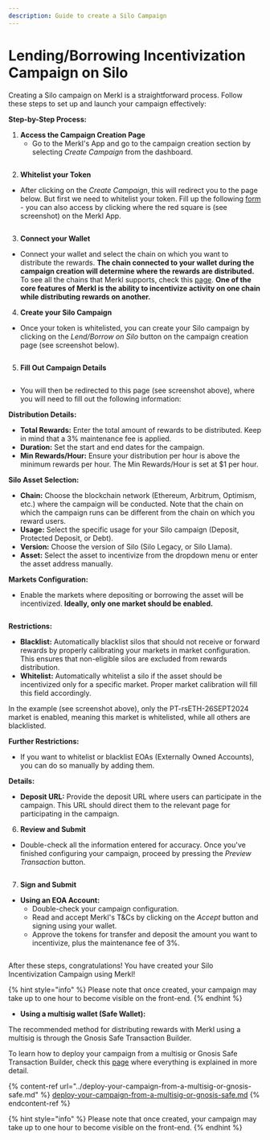 ```yaml
---
description: Guide to create a Silo Campaign
---
```


# Lending/Borrowing Incentivization Campaign on Silo

Creating a Silo campaign on Merkl is a straightforward process. Follow these steps to set up and launch your campaign effectively:

**Step-by-Step Process:**

1. **Access the Campaign Creation Page**
   * Go to the Merkl's App and go to the campaign creation section by selecting *Create Campaign* from the dashboard.

<figure><img src="../../.gitbook/assets/create-campaign-screenshot.png" alt=""><figcaption></figcaption></figure>

2. **Whitelist your Token**

* After clicking on the *Create Campaign*, this will redirect you to the page below. But first we need to whitelist your token. Fill up the following [form](https://tally.so/r/3y2bqx) - you can also access by clicking where the red square is (see screenshot) on the Merkl App.

<figure><img src="../../.gitbook/assets/whitelist-token-screenshot.png" alt=""><figcaption></figcaption></figure>

3. **Connect your Wallet**

* Connect your wallet and select the chain on which you want to distribute the rewards. **The chain connected to your wallet during the campaign creation will determine where the rewards are distributed.** To see all the chains that Merkl supports, check this [page](https://app.merkl.xyz/integrations). **One of the core features of Merkl is the ability to incentivize activity on one chain while distributing rewards on another.**

4. **Create your Silo Campaign**

* Once your token is whitelisted, you can create your Silo campaign by clicking on the *Lend/Borrow on Silo* button on the campaign creation page (see screenshot below).

<figure><img src="../../.gitbook/assets/silo-campaign-create.png" alt=""><figcaption></figcaption></figure>

5. **Fill Out Campaign Details**

<figure><img src="../../.gitbook/assets/silo-fill-out-campaign-details.png" alt=""><figcaption></figcaption></figure>

* You will then be redirected to this page (see screenshot above), where you will need to fill out the following information:

**Distribution Details:**

* **Total Rewards:** Enter the total amount of rewards to be distributed. Keep in mind that a 3% maintenance fee is applied.
* **Duration:** Set the start and end dates for the campaign.
* **Min Rewards/Hour:** Ensure your distribution per hour is above the minimum rewards per hour. The Min Rewards/Hour is set at $1 per hour.

**Silo Asset Selection:**

* **Chain:** Choose the blockchain network (Ethereum, Arbitrum, Optimism, etc.) where the campaign will be conducted. Note that the chain on which the campaign runs can be different from the chain on which you reward users.
* **Usage:** Select the specific usage for your Silo campaign (Deposit, Protected Deposit, or Debt).
* **Version:** Choose the version of Silo (Silo Legacy, or Silo Llama).
* **Asset:** Select the asset to incentivize from the dropdown menu or enter the asset address manually.

**Markets Configuration:**

* Enable the markets where depositing or borrowing the asset will be incentivized. **Ideally, only one market should be enabled.**

<figure><img src="../../.gitbook/assets/silo-market-configuration.png" alt=""><figcaption></figcaption></figure>

**Restrictions:**

* **Blacklist:** Automatically blacklist silos that should not receive or forward rewards by properly calibrating your markets in market configuration. This ensures that non-eligible silos are excluded from rewards distribution.
* **Whitelist:** Automatically whitelist a silo if the asset should be incentivized only for a specific market. Proper market calibration will fill this field accordingly.

In the example (see screenshot above), only the PT-rsETH-26SEPT2024 market is enabled, meaning this market is whitelisted, while all others are blacklisted.

**Further Restrictions:**

* If you want to whitelist or blacklist EOAs (Externally Owned Accounts), you can do so manually by adding them.

**Details:**

* **Deposit URL:** Provide the deposit URL where users can participate in the campaign. This URL should direct them to the relevant page for participating in the campaign.

6. **Review and Submit**

* Double-check all the information entered for accuracy. Once you've finished configuring your campaign, proceed by pressing the *Preview Transaction* button.

<figure><img src="../../.gitbook/assets/silo-preview-transaction.png" alt=""><figcaption></figcaption></figure>

7. **Sign and Submit**

* **Using an EOA Account:**
  * Double-check your campaign configuration.
  * Read and accept Merkl's T\&Cs by clicking on the *Accept* button and signing using your wallet.
  * Approve the tokens for transfer and deposit the amount you want to incentivize, plus the maintenance fee of 3%.

<figure><img src="../../.gitbook/assets/silo-accept+approve+deposit.png" alt=""><figcaption></figcaption></figure>

After these steps, congratulations! You have created your Silo Incentivization Campaign using Merkl!

{% hint style="info" %}
Please note that once created, your campaign may take up to one hour to become visible on the front-end.
{% endhint %}

* **Using a multisig wallet (Safe Wallet):**

The recommended method for distributing rewards with Merkl using a multisig is through the Gnosis Safe Transaction Builder.

To learn how to deploy your campaign from a multisig or Gnosis Safe Transaction Builder, check this [page](../deploy-your-campaign-from-a-multisig-or-gnosis-safe.md) where everything is explained in more detail.

{% content-ref url="../deploy-your-campaign-from-a-multisig-or-gnosis-safe.md" %}
[deploy-your-campaign-from-a-multisig-or-gnosis-safe.md](../deploy-your-campaign-from-a-multisig-or-gnosis-safe.md)
{% endcontent-ref %}

{% hint style="info" %}
Please note that once created, your campaign may take up to one hour to become visible on the front-end.
{% endhint %}
